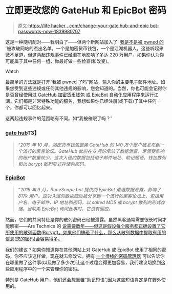 # 立即更改您的 GateHub 和 EpicBot 密码

> 原文:[https://life hacker . com/change-your-gate hub-and-epic bot-passwords-now-1839980707](https://lifehacker.com/change-your-gatehub-and-epicbot-passwords-now-1839980707)

这是一种随机配对——我明白了——但两个新网站加入了' [我是不是被 pwned 的](https://haveibeenpwned.com/) '被攻破网站的杰出名单。一个是加密货币钱包，一个是江湖机器人。这些听起来微不足道，但这两起违规事件已经潜在地影响了多达 220 万用户，如果你认为你可能属于其中任何一组，你最好做一些检查(和改变)。

Watch

最简单的方法就是打开“我被 pwned 了吗”网站，输入你的主要电子邮件地址。如果您受到这些违规或任何其他违规的影响，您会知道的。当然，你也可能会记得你是否曾经使用过 [GateHub 加密货币钱包](https://gatehub.net/) 或 [EpicBot](https://www.epicbot.com/) 自动化应用程序来运行江湖。它们都是非常特殊功能的服务，我想如果你已经注册(或下载)了其中任何一个，你都可以回忆起来。

这两起违规事件的范围略有不同。如“我被催眠了吗？”

### [gate hub](https://haveibeenpwned.com/PwnedWebsites#gatehub)T3】

> *“2019 年 10 月，加密货币钱包服务 GateHub 的 140 万个账户被发布到一个流行的黑客论坛。GateHub 此前在 6 月份承认了数据泄露，尽管受影响的账户数量较少。这次入侵的数据包括电子邮件地址、助记短语、钱包散列和以 bcrypt 散列形式存储的密码。*

### [EpicBot](https://haveibeenpwned.com/PwnedWebsites#EpicBot)

> *“2019 年 9 月，RuneScape bot 提供商 EpicBot 遭遇数据泄露，影响了 817k 用户。这次入侵的数据随后被分享到一个流行的黑客论坛上，包括用户名、电子邮件、IP 地址和密码，以 salted MD5 或 bcrypt 散列的形式存储。当联系 EpicBot 询问此事时，它没有回应。*

然而，它们的共同特征是你的散列密码已经被泄露。虽然黑客通常需要很长时间才能解密——Ars Technica 的 [说需要数年——但这是假设每个服务都正确设置了它所使用的散列函数(Bcrypt)。如果他们搞砸了什么，那么从散列数据中提取有用的信息(您的密码)会容易得多。](https://arstechnica.com/information-technology/2019/11/password-data-dumped-online-for-2-2-million-users-of-currency-and-gaming-sites/)

我们的建议？如果你知道你在其他网站上对 GateHub 或 EpicBot 使用了相同的密码，你不应该这样做，现在就去修改它。拥有 [一个很棒的密码管理器](https://lifehacker.com/the-five-best-password-managers-5529133) 可以告诉你在哪里做了这件事(以及做了多少次)让这个过程变得更加容易，我们建议切换到这些应用程序中的一个来管理你的密码。

特别是 GateHub 用户，他们还会想重置“助记短语”,因为这些短语肯定是在野外使用的。
